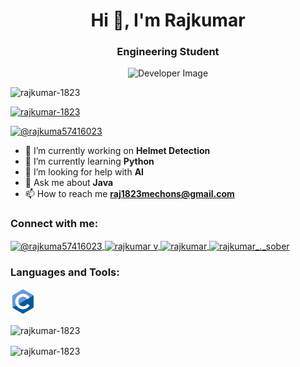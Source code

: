 <h1 align="center">Hi 👋, I'm Rajkumar</h1>
<h3 align="center">Engineering Student</h3>

<p align="center">
  <img src="https://miro.medium.com/v2/resize:fit:679/1*yw0TnheAGN-LPneDaTlaxw.gif" alt="Developer Image" width="750" height="400">
</p>

<p align="left"> <img src="https://komarev.com/ghpvc/?username=rajkumar-1823&label=Profile%20views&color=0e75b6&style=flat" alt="rajkumar-1823" /> </p>

<p align="left"> <a href="https://github.com/ryo-ma/github-profile-trophy"><img src="https://github-profile-trophy.vercel.app/?username=rajkumar-1823" alt="rajkumar-1823" /></a> </p>

<p align="left"> <a href="https://twitter.com/@rajkuma57416023" target="blank"><img src="https://img.shields.io/twitter/follow/@rajkuma57416023?logo=twitter&style=for-the-badge" alt="@rajkuma57416023" /></a> </p>

- 🔭 I’m currently working on **Helmet Detection**
- 🌱 I’m currently learning **Python**
- 🤝 I’m looking for help with **AI**
- 💬 Ask me about **Java**
- 📫 How to reach me **raj1823mechons@gmail.com**

<h3 align="left">Connect with me:</h3>
<p align="left">
  <a href="https://twitter.com/@rajkuma57416023" target="blank">
    <img align="center" src="https://raw.githubusercontent.com/rahuldkjain/github-profile-readme-generator/master/src/images/icons/Social/twitter.svg" alt="@rajkuma57416023" height="30" width="40" />
  </a>
  <a href="https://www.linkedin.com/in/rajkumar-v-4639a6277/" target="blank">
    <img align="center" src="https://raw.githubusercontent.com/rahuldkjain/github-profile-readme-generator/master/src/images/icons/Social/linked-in-alt.svg" alt="rajkumar v" height="30" width="40" />
  </a>
  <a href="https://stackoverflow.com/users/21726948/rajkumar" target="blank">
    <img align="center" src="https://raw.githubusercontent.com/rahuldkjain/github-profile-readme-generator/master/src/images/icons/Social/stack-overflow.svg" alt="rajkumar" height="30" width="40" />
  </a>
  <a href="https://instagram.com/rajkumar_._sober" target="blank">
    <img align="center" src="https://raw.githubusercontent.com/rahuldkjain/github-profile-readme-generator/master/src/images/icons/Social/instagram.svg" alt="rajkumar_._sober" height="30" width="40" />
  </a>
</p>

<h3 align="left">Languages and Tools:</h3>
<p align="left">
  <a href="https://www.cprogramming.com/" target="_blank" rel="noreferrer">
    <img src="https://raw.githubusercontent.com/devicons/devicon/master/icons/c/c-original.svg" alt="c" width="40" height="40"/>
  </a>
  <!-- Add other languages and tools icons here -->
</p>

<p><img align="center" src="https://github-readme-stats.vercel.app/api/top-langs?username=rajkumar-1823&show_icons=true&locale=en&layout=compact" alt="rajkumar-1823" /></p>

<p><img align="center" src="https://github-readme-streak-stats.herokuapp.com/?user=rajkumar-1823&" alt="rajkumar-1823" /></p>
